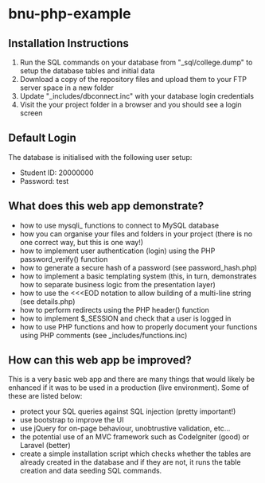 # bnu-php-example

## Installation Instructions

1. Run the SQL commands on your database from "_sql/college.dump" to setup the database tables and initial data
2. Download a copy of the repository files and upload them to your FTP server space in a new folder
3. Update "_includes/dbconnect.inc" with your database login credentials
4. Visit the your project folder in a browser and you should see a login screen

## Default Login

The database is initialised with the following user setup:

- Student ID: 20000000
- Password: test

## What does this web app demonstrate?

- how to use mysqli_ functions to connect to MySQL database
- how you can organise your files and folders in your project (there is no one correct way, but this is one way!)
- how to implement user authentication (login) using the PHP password_verify() function
- how to generate a secure hash of a password (see password_hash.php)
- how to implement a basic templating system (this, in turn, demonstrates how to separate business logic from the presentation layer)
- how to use the \<\<\<EOD notation to allow building of a multi-line string (see details.php)
- how to perform redirects using the PHP header() function
- how to implement $_SESSION and check that a user is logged in
- how to use PHP functions and how to properly document your functions using PHP comments (see _includes/functions.inc)

## How can this web app be improved?

This is a very basic web app and there are many things that would likely be enhanced if it was to be used in a production (live environment). Some of these are listed below:

- protect your SQL queries against SQL injection (pretty important!)
- use bootstrap to improve the UI
- use jQuery for on-page behaviour, unobtrustive validation, etc...
- the potential use of an MVC framework such as CodeIgniter (good) or Laravel (better)
- create a simple installation script which checks whether the tables are already created in the database and if they are not, it runs the table creation and data seeding SQL commands.
